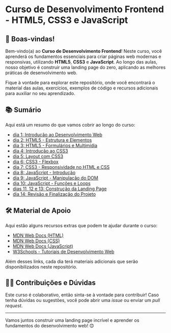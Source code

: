 # Curso de Desenvolvimento Frontend - HTML5, CSS3 e JavaScript

## 🚀 Boas-vindas!

Bem-vindo(a) ao **Curso de Desenvolvimento Frontend**! Neste curso, você aprenderá os fundamentos essenciais para criar páginas web modernas e responsivas, utilizando **HTML5**, **CSS3** e **JavaScript**. Ao longo das aulas, nosso objetivo é construir uma landing page do zero, aplicando as melhores práticas de desenvolvimento web.

Fique à vontade para explorar este repositório, onde você encontrará o material das aulas, exercícios, exemplos de código e recursos adicionais para auxiliar no seu aprendizado.

## 📚 Sumário

Aqui está um resumo do que vamos cobrir ao longo do curso:

- [dia 1: Introdução ao Desenvolvimento Web](./dia_1/README.md)
- [dia 2: HTML5 - Estrutura e Elementos](./dia_2/README.md)
- [dia 3: HTML5 - Formulários e Multimídia](./dia_3/README.md)
- [dia 4: Introdução ao CSS3](./dia_4/README.md)
- [dia 5: Layout com CSS3](./dia_5/README.md)
- [dia 6: CSS3 - Flexbox](./dia_6/README.md)
- [dia 7: CSS3 - Responsividade no HTML e CSS](./dia_7/README.md)
- [dia 8: JavaScript - Introdução](./dia_8/README.md)
- [dia 9: JavaScript - Manipulação do DOM](./dia_9/README.md)
- [dia 10: JavaScript - Funções e Loops](./dia_10/README.md)
- [dias 11, 12 e 13: Construção da Landing Page](./dia_11_12_13/README.md)
- [dia 14: Revisão e Finalização do Projeto](./dia_14/README.md)

## 🛠️ Material de Apoio

Aqui estão alguns recursos extras que podem te ajudar durante o curso:

- [MDN Web Docs (HTML)](https://developer.mozilla.org/pt-BR/docs/Web/HTML)
- [MDN Web Docs (CSS)](https://developer.mozilla.org/pt-BR/docs/Web/CSS)
- [MDN Web Docs (JavaScript)](https://developer.mozilla.org/pt-BR/docs/Web/JavaScript)
- [W3Schools - Tutoriais de Desenvolvimento Web](https://www.w3schools.com/)

Além desses links, cada dia terá materiais adicionais que serão disponibilizados neste repositório.

## 👩‍💻 Contribuições e Dúvidas

Este curso é colaborativo, então sinta-se à vontade para contribuir! Caso tenha dúvidas ou sugestões, você pode abrir uma _issue_ ou enviar um _pull request_.

---

Vamos juntos construir uma landing page incrível e aprender os fundamentos do desenvolvimento web! 😊
